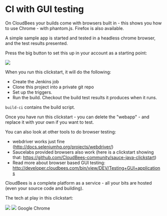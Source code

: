 #  CI with GUI testing

On CloudBees your builds come with browsers built in - this shows you how to use Chrome - with phantom.js. 
Firefox is also available.

A simple sample app is started and tested in a headless chrome browser, and the test results presented. 

Press the big button to set this up in your account as a starting point:

<a href="https://grandcentral.cloudbees.com/?CB_clickstart=https://raw.github.com/CloudBees-community/browsertest-clickstart/master/clickstart.json"><img src="https://d3ko533tu1ozfq.cloudfront.net/clickstart/deployInstantly.png"/></a>


When you run this clickstart, it will do the following:
* Create the Jenkins job
* Clone this project into a private git repo
* Set up the triggers.
* Run the build. Checkout the build test results it produces when it runs.

`build-ci` contains the build script.

Once you have run this clickstart - you can delete the "webapp" - and replace it with your own if you want to test. 

You can also look at other tools to do browser testing:

 * webdriver works just fine (http://docs.seleniumhq.org/projects/webdriver/)
 * Saucelabs provided browsers also work (here is a clickstart showing that: https://github.com/CloudBees-community/sauce-java-clickstart)
 * Read more about browser based GUI testing: http://developer.cloudbees.com/bin/view/DEV/Testing+GUI+applications

CloudBees is a complete platform as a service - all your bits are hosted (even your source code and building).

The tech at play in this clickstart: 

<img src='http://phantomjs.org/images/phantomjs-logo.png'>
<img src='https://s3.amazonaws.com/cloudbees-downloads/clickstart/chrome-logo.png'> Google Chrome

